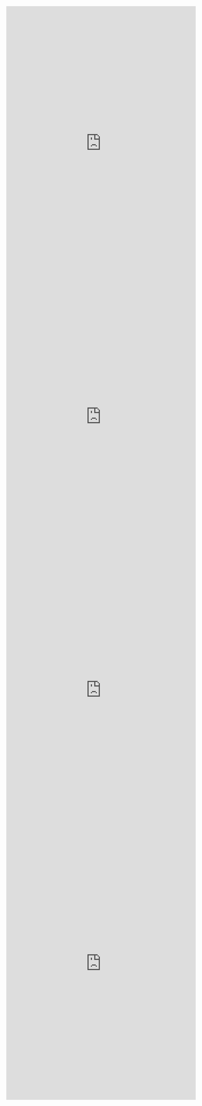 <center><iframe src="https://public.tableau.com/views/COVID-19DefiningHealthDisparities_15888089233180/Dashboard1?:display_count=y&publish=yes&:origin=viz_share_link" width="100%" height="727" frameborder="0"></iframe></center>

<center><iframe src="https://public.tableau.com/views/Top100_15892160254390/Dashboard1?:display_count=y&publish=yes&:origin=viz_share_link" width="100%" height="727" frameborder="0"></iframe></center>

<center><iframe src="https://public.tableau.com/views/COVID-19CommunityProfilesMap/Dashboard2?:display_count=y&publish=yes&:origin=viz_share_link" width="100%" height="727" frameborder="0"></iframe></center>

<center><iframe src="https://public.tableau.com/views/KeyHealthSocialCharacterisitcsofAffectedCommunities/Dashboard2?:display_count=y&publish=yes&:origin=viz_share_link" width="100%" height="727" frameborder="0"></iframe></center>
